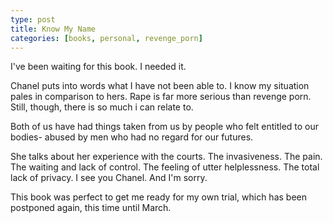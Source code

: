 ```yaml
---
type: post
title: Know My Name
categories: [books, personal, revenge_porn]
---
```


I've been waiting for this book. I needed it. 

Chanel puts into words what I have not been able to. I know my situation pales in comparison to hers. Rape is far more serious than revenge porn. Still, though, there is so much i can relate to. 

Both of us have had things taken from us by people who felt entitled to our bodies- abused by men who had no regard for our futures. 

She talks about her experience with the courts. The invasiveness. The pain. The waiting and lack of control. The feeling of utter helplessness. The total lack of privacy. I see you Chanel. And I'm sorry. 

This book was perfect to get me ready for my own trial, which has been postponed again, this time until March. 





